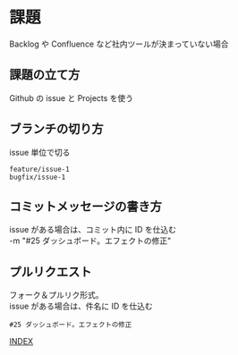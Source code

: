 # 課題

Backlog や Confluence など社内ツールが決まっていない場合

## 課題の立て方

Github の issue と Projects を使う

## ブランチの切り方

issue 単位で切る

```plain-text
feature/issue-1
bugfix/issue-1
```

## コミットメッセージの書き方

issue がある場合は、コミット内に ID を仕込む  
-m "#25 ダッシュボード。エフェクトの修正"

## プルリクエスト

フォーク＆プルリク形式。  
issue がある場合は、件名に ID を仕込む

```plain-text
#25 ダッシュボード。エフェクトの修正
```

[INDEX](../index.md)
